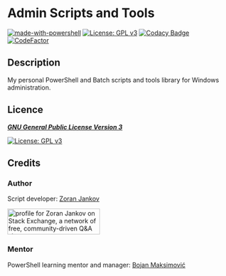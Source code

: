 # Admin Scripts and Tools

[![made-with-powershell](https://img.shields.io/badge/PowerShell-1f425f?logo=Powershell)](https://microsoft.com/PowerShell)
[![License: GPL v3](https://img.shields.io/badge/License-GPLv3-blue.svg)](https://www.gnu.org/licenses/gpl-3.0)
[![Codacy Badge](https://app.codacy.com/project/badge/Grade/0e8dd0b93a7e45919d75e70949b07e37)](https://www.codacy.com/gh/Zoran-Jankov/Admin-Scripts-and-Tools/dashboard?utm_source=github.com&amp;utm_medium=referral&amp;utm_content=Zoran-Jankov/Admin-Scripts-and-Tools&amp;utm_campaign=Badge_Grade)
[![CodeFactor](https://www.codefactor.io/repository/github/zoran-jankov/admin-scripts-and-tools/badge)](https://www.codefactor.io/repository/github/zoran-jankov/admin-scripts-and-tools)

## Description

My personal PowerShell and Batch scripts and tools library for Windows administration.

## Licence

[***GNU General Public License Version 3***](https://www.gnu.org/licenses/gpl-3.0)

[![License: GPL v3](https://www.gnu.org/graphics/gplv3-127x51.png)](https://www.gnu.org/licenses/gpl-3.0)

## Credits

### Author

Script developer:  [Zoran Jankov](https://www.linkedin.com/in/zoran-jankov-b1054b196/)

<a href="https://stackexchange.com/users/12947676/zoran-jankov"><img src="https://stackexchange.com/users/flair/12947676.png" width="208" height="58" alt="profile for Zoran Jankov on Stack Exchange, a network of free, community-driven Q&amp;A sites" title="profile for Zoran Jankov on Stack Exchange, a network of free, community-driven Q&amp;A sites" /></a>

### Mentor

PowerShell learning mentor and manager: [Bojan Maksimović](https://www.linkedin.com/in/bojan-maksimovic-44749a3a/)

